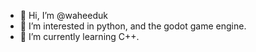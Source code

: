 - 👋 Hi, I’m @waheeduk
- 👀 I’m interested in python, and the godot game engine.
- 🌱 I’m currently learning C++.


<!---
waheeduk/waheeduk is a ✨ special ✨ repository because its `README.md` (this file) appears on your GitHub profile.
You can click the Preview link to take a look at your changes.
--->
